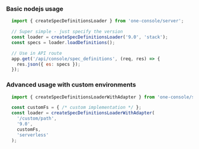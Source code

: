 ### Basic nodejs usage


```javascript
  import { createSpecDefinitionsLoader } from 'one-console/server';

  // Super simple - just specify the version
  const loader = createSpecDefinitionsLoader('9.0', 'stack');
  const specs = loader.loadDefinitions();

  // Use in API route
  app.get('/api/console/spec_definitions', (req, res) => {
    res.json({ es: specs });
  });

```

### Advanced usage with custom environments

```javascript
  import { createSpecDefinitionsLoaderWithAdapter } from 'one-console/server';

  const customFs = { /* custom implementation */ };
  const loader = createSpecDefinitionsLoaderWithAdapter(
    '/custom/path',
    '9.0',
    customFs,
    'serverless'
  );
```